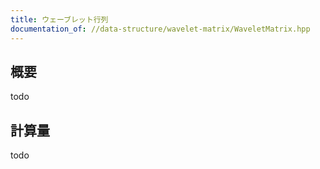 ```yaml
---
title: ウェーブレット行列
documentation_of: //data-structure/wavelet-matrix/WaveletMatrix.hpp
---
```


## 概要

todo

## 計算量
todo